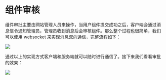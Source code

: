 <!--
 * @Date: 2021-01-17 14:24:40
 * @LastEditors: xuxiaoxi
 * @LastEditTime: 2021-01-17 19:42:53
-->
# 组件审核

组件审批主要由网站管理人员来操作，当用户组件提交成功之后，客户端会通过消息信令通知管理员，管理员收到消息后会审核组件。那么整个过程也很简单，我们可以使用 websocket 来实现消息双向通信，完整流程如下：

<img src="http://cdn.dooring.cn/dr/WX20210720-133112%402x.png" />

通过以上的实现方式客户端和服务端就可以随时进行通信了。接下来我们看看审批的效果：

<img src="http://cdn.dooring.cn/dr/WX20210720-133329%402x.png" />


